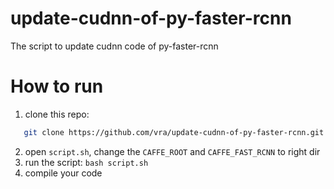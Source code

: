# update-cudnn-of-py-faster-rcnn
The script to  update cudnn code of py-faster-rcnn

# How to run
 1. clone this repo:
 ```bash
	git clone https://github.com/vra/update-cudnn-of-py-faster-rcnn.git
 ```
 2. open `script.sh`, change the `CAFFE_ROOT` and `CAFFE_FAST_RCNN` to right dir
 3. run the script: `bash script.sh`
 3. compile your code


